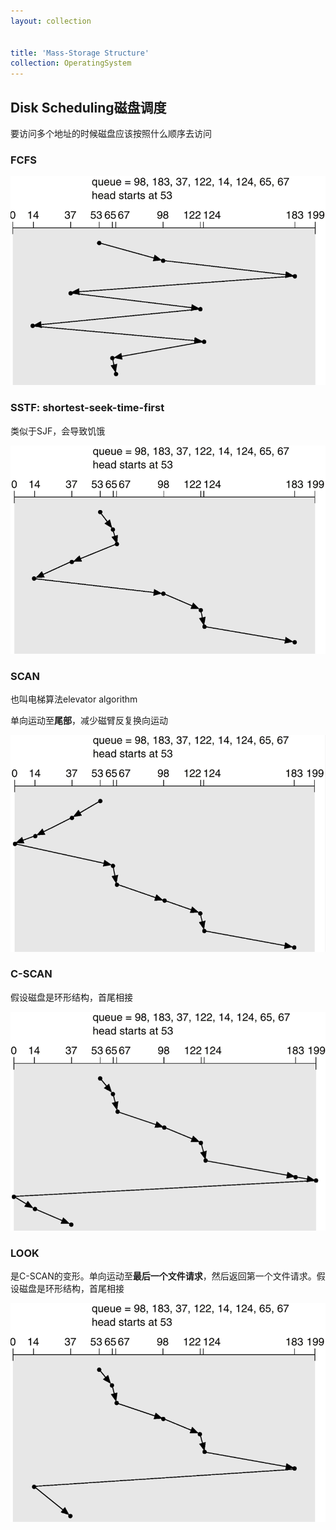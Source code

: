 ```yaml
---
layout: collection


title: 'Mass-Storage Structure'
collection: OperatingSystem
---
```


## Disk Scheduling磁盘调度

要访问多个地址的时候磁盘应该按照什么顺序去访问

### FCFS

![12-1](./_img/12-1.png)

### SSTF: shortest-seek-time-first

类似于SJF，会导致饥饿

![12-2](./_img/12-2.png)

### SCAN

也叫电梯算法elevator algorithm

单向运动至**尾部**，减少磁臂反复换向运动

![12-3](./_img/12-3.png)

### C-SCAN

假设磁盘是环形结构，首尾相接

![12-4](./_img/12-4.png)

### LOOK

是C-SCAN的变形。单向运动至**最后一个文件请求**，然后返回第一个文件请求。假设磁盘是环形结构，首尾相接

![12-5](./_img/12-5.png)



